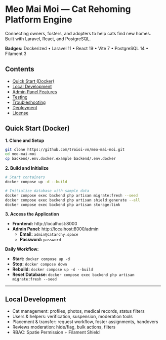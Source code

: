 # Meo Mai Moi — Cat Rehoming Platform Engine

Connecting owners, fosters, and adopters to help cats find new homes. Built with Laravel, React, and PostgreSQL.

**Badges:** Dockerized • Laravel 11 • React 19 • Vite 7 • PostgreSQL 14 • Filament 3

## Contents
- [Quick Start (Docker)](#quick-start-docker)
- [Local Development](#local-development)
- [Admin Panel Features](#admin-panel-features)
- [Testing](#testing)
- [Troubleshooting](#troubleshooting)
- [Deployment](#deployment)
- [License](#license)

## Quick Start (Docker)

**1. Clone and Setup**
```bash
git clone https://github.com/troioi-vn/meo-mai-moi.git
cd meo-mai-moi
cp backend/.env.docker.example backend/.env.docker
```

**2. Build and Initialize**
```bash
# Start containers
docker compose up -d --build

# Initialize database with sample data
docker compose exec backend php artisan migrate:fresh --seed
docker compose exec backend php artisan shield:generate --all
docker compose exec backend php artisan storage:link
```

**3. Access the Application**
- **Frontend:** http://localhost:8000
- **Admin Panel:** http://localhost:8000/admin
  - **Email:** `admin@catarchy.space`
  - **Password:** `password`

**Daily Workflow:**
- **Start:** `docker compose up -d`
- **Stop:** `docker compose down`
- **Rebuild:** `docker compose up -d --build`
- **Reset Database:** `docker compose exec backend php artisan migrate:fresh --seed`

---

## Local Development

- Cat management: profiles, photos, medical records, status filters
- Users & helpers: verification, suspension, moderation tools
- Placement & transfer: request workflow, foster assignments, handovers
- Reviews moderation: hide/flag, bulk actions, filters
- RBAC: Spatie Permission + Filament Shield